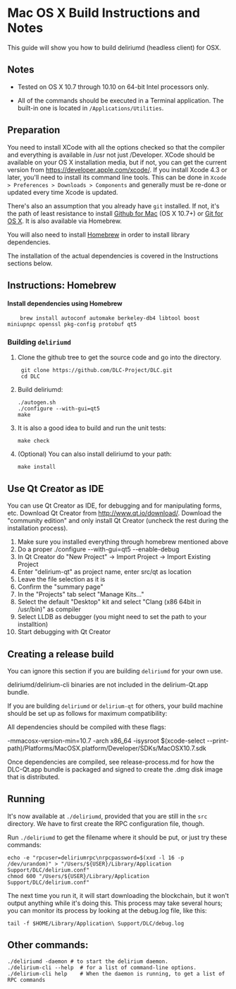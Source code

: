 Mac OS X Build Instructions and Notes
====================================
This guide will show you how to build deliriumd (headless client) for OSX.

Notes
-----

* Tested on OS X 10.7 through 10.10 on 64-bit Intel processors only.

* All of the commands should be executed in a Terminal application. The
built-in one is located in `/Applications/Utilities`.

Preparation
-----------

You need to install XCode with all the options checked so that the compiler
and everything is available in /usr not just /Developer. XCode should be
available on your OS X installation media, but if not, you can get the
current version from https://developer.apple.com/xcode/. If you install
Xcode 4.3 or later, you'll need to install its command line tools. This can
be done in `Xcode > Preferences > Downloads > Components` and generally must
be re-done or updated every time Xcode is updated.

There's also an assumption that you already have `git` installed. If
not, it's the path of least resistance to install [Github for Mac](https://mac.github.com/)
(OS X 10.7+) or
[Git for OS X](https://code.google.com/p/git-osx-installer/). It is also
available via Homebrew.

You will also need to install [Homebrew](http://brew.sh) in order to install library
dependencies.

The installation of the actual dependencies is covered in the Instructions
sections below.

Instructions: Homebrew
----------------------

#### Install dependencies using Homebrew

        brew install autoconf automake berkeley-db4 libtool boost miniupnpc openssl pkg-config protobuf qt5

### Building `deliriumd`

1. Clone the github tree to get the source code and go into the directory.

        git clone https://github.com/DLC-Project/DLC.git
        cd DLC

2.  Build deliriumd:

        ./autogen.sh
        ./configure --with-gui=qt5
        make

3.  It is also a good idea to build and run the unit tests:

        make check

4.  (Optional) You can also install deliriumd to your path:

        make install

Use Qt Creator as IDE
------------------------
You can use Qt Creator as IDE, for debugging and for manipulating forms, etc.
Download Qt Creator from http://www.qt.io/download/. Download the "community edition" and only install Qt Creator (uncheck the rest during the installation process).

1. Make sure you installed everything through homebrew mentioned above
2. Do a proper ./configure --with-gui=qt5 --enable-debug
3. In Qt Creator do "New Project" -> Import Project -> Import Existing Project
4. Enter "delirium-qt" as project name, enter src/qt as location
5. Leave the file selection as it is
6. Confirm the "summary page"
7. In the "Projects" tab select "Manage Kits..."
8. Select the default "Desktop" kit and select "Clang (x86 64bit in /usr/bin)" as compiler
9. Select LLDB as debugger (you might need to set the path to your installtion)
10. Start debugging with Qt Creator

Creating a release build
------------------------
You can ignore this section if you are building `deliriumd` for your own use.

deliriumd/delirium-cli binaries are not included in the delirium-Qt.app bundle.

If you are building `deliriumd` or `delirium-qt` for others, your build machine should be set up
as follows for maximum compatibility:

All dependencies should be compiled with these flags:

 -mmacosx-version-min=10.7
 -arch x86_64
 -isysroot $(xcode-select --print-path)/Platforms/MacOSX.platform/Developer/SDKs/MacOSX10.7.sdk

Once dependencies are compiled, see release-process.md for how the DLC-Qt.app
bundle is packaged and signed to create the .dmg disk image that is distributed.

Running
-------

It's now available at `./deliriumd`, provided that you are still in the `src`
directory. We have to first create the RPC configuration file, though.

Run `./deliriumd` to get the filename where it should be put, or just try these
commands:

    echo -e "rpcuser=deliriumrpc\nrpcpassword=$(xxd -l 16 -p /dev/urandom)" > "/Users/${USER}/Library/Application Support/DLC/delirium.conf"
    chmod 600 "/Users/${USER}/Library/Application Support/DLC/delirium.conf"

The next time you run it, it will start downloading the blockchain, but it won't
output anything while it's doing this. This process may take several hours;
you can monitor its process by looking at the debug.log file, like this:

    tail -f $HOME/Library/Application\ Support/DLC/debug.log

Other commands:
-------

    ./deliriumd -daemon # to start the delirium daemon.
    ./delirium-cli --help  # for a list of command-line options.
    ./delirium-cli help    # When the daemon is running, to get a list of RPC commands
